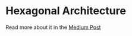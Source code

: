 # Hexagonal Architecture

Read more about it in the [Medium Post](https://hazar-nazari.medium.com/hexagonal-architecture-8937011787a2)

